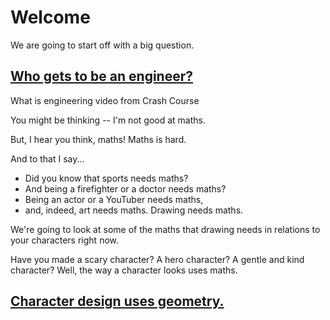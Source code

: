 # Welcome

We are going to start off with a big question.

## [Who gets to be an engineer?](001a_who_gets_to_be_an_engineer)

What is engineering video from Crash Course

You might be thinking -- I'm not good at maths.

But, I hear you think, maths! Maths is hard.

And to that I say...

- Did you know that sports needs maths?
- And being a firefighter or a doctor needs maths?
- Being an actor or a YouTuber needs maths,
- and, indeed, art needs maths. Drawing needs maths.

We're going to look at some of the maths that drawing needs in relations to your characters right now.

Have you made a scary character? A hero character? A gentle and kind character? Well, the way a character looks uses maths.

## [Character design uses geometry.](002_character_design)
